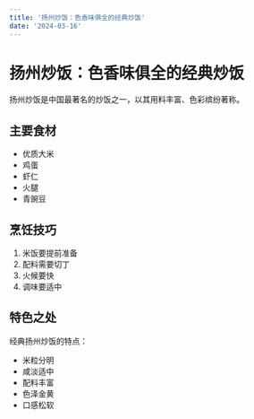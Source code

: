 ```yaml
---
title: '扬州炒饭：色香味俱全的经典炒饭'
date: '2024-03-16'
---
```


# 扬州炒饭：色香味俱全的经典炒饭

扬州炒饭是中国最著名的炒饭之一，以其用料丰富、色彩缤纷著称。

## 主要食材

- 优质大米
- 鸡蛋
- 虾仁
- 火腿
- 青豌豆

## 烹饪技巧

1. 米饭要提前准备
2. 配料需要切丁
3. 火候要快
4. 调味要适中

## 特色之处

经典扬州炒饭的特点：
- 米粒分明
- 咸淡适中
- 配料丰富
- 色泽金黄
- 口感松软 